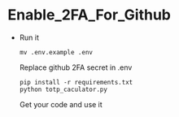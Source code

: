 # Enable_2FA_For_Github

* Run it

    ```
    mv .env.example .env
    ```

    Replace github 2FA secret in .env

    ```
    pip install -r requirements.txt
    python totp_caculator.py
    ```
    Get your code and use it 

